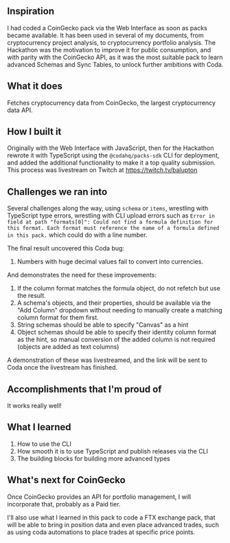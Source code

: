 ## Inspiration

I had coded a CoinGecko pack via the Web Interface as soon as packs became available. It has been used in several of my documents, from cryptocurrency project analysis, to cryptocurrency portfolio analysis. The Hackathon was the motivation to improve it for public consumption, and with parity with the CoinGecko API, as it was the most suitable pack to learn advanced Schemas and Sync Tables, to unlock further ambitions with Coda.

## What it does

Fetches cryptocurrency data from CoinGecko, the largest cryptocurrency data API.

## How I built it

Originally with the Web Interface with JavaScript, then for the Hackathon rewrote it with TypeScript using the `@codahq/packs-sdk` CLI for deployment, and added the additional functionality to make it a top quality submission. This process was livestream on Twitch at https://twitch.tv/balupton

## Challenges we ran into

Several challenges along the way, using `schema` or `items`, wrestling with TypeScript type errors, wrestling with CLI upload errors such as `Error in field at path "formats[0]": Could not find a formula definition for this format. Each format must reference the name of a formula defined in this pack.` which could do with a line number.

The final result uncovered this Coda bug:

1. Numbers with huge decimal values fail to convert into currencies.

And demonstrates the need for these improvements:

1. If the column format matches the formula object, do not refetch but use the result.
2. A schema's objects, and their properties, should be available via the "Add Column" dropdown without needing to manually create a matching column format for them first.
3. String schemas should be able to specify "Canvas" as a hint
4. Object schemas should be able to specify their identity column format as the hint, so manual conversion of the added column is not required (objects are added as text columns)

A demonstration of these was livestreamed, and the link will be sent to Coda once the livestream has finished.

## Accomplishments that I'm proud of

It works really well!

## What I learned

1. How to use the CLI
2. How smooth it is to use TypeScript and publish releases via the CLI
3. The building blocks for building more advanced types

## What's next for CoinGecko

Once CoinGecko provides an API for portfolio management, I will incorporate that, probably as a Paid tier.

I'll also use what I learned in this pack to code a FTX exchange pack, that will be able to bring in position data and even place advanced trades, such as using coda automations to place trades at specific price points.